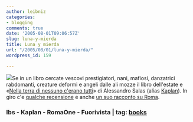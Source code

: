 ```yaml
---
author: leibniz
categories:
- blogging
comments: true
date: '2005-08-01T09:06:57Z'
slug: luna-y-mierda
title: Luna y mierda
url: "/2005/08/01/luna-y-mierda/"
wordpress_id: 159

---
```

![](http://giotto.ibs.it/thumbnails/z71/8883091671.jpg)Se in un libro cercate vescovi prestigiatori, nani, mafiosi, danzatrici
rabdomanti, creature deformi e angeli dalle ali mozze il libro
dell'estate e «[Nella terra di nessuno c'erano tutti](http://www.internetbookshop.it/ser/serdsp.asp?feature=cover&isbn=8883091671)» di Alessandro Salas (alias [Kaplan](http://www.google.it/url?sa=U&start=1&q=http://kaplan.splinder.com/&e=10401)). In giro c'e [qualche recensione](http://redazione.romaone.it/4Daction/Web_StampaArticolo?ID=67221&doc=si) e anche [un suo racconto su Roma](http://www.fuorivista.it/articoli.php?id=300).  



### Ibs - Kaplan - RomaOne - Fuorivista | tag: [books](http://www.technorati.com/tags/books)


  

